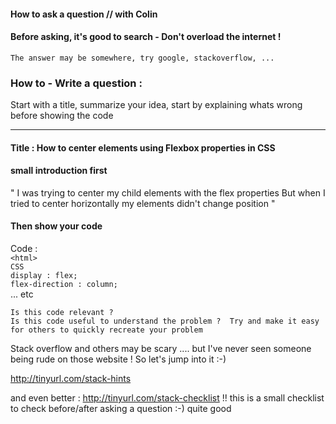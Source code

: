 #### How to ask a question  // with Colin 


#### Before asking, it's good to search - Don't overload the internet ! 
    
    The answer may be somewhere, try google, stackoverflow, ... 

### How to - Write a question : 


Start with a title, summarize your idea, start by explaining whats wrong before showing the code
<hr>

#### Title : How to center elements using Flexbox properties in CSS 

#### small introduction first 
 " I was trying to center my child elements with the flex properties But when I tried to center horizontally my elements didn't change position " 
#### Then show your code 
Code :   
        ``` <html>  ```
        <br>
        ```CSS``` <br>
        ```display : flex;```<br>
        ```flex-direction : column;``` <br>
        ... etc <br>

    Is this code relevant ? 
    Is this code useful to understand the problem ?  Try and make it easy for others to quickly recreate your problem 



Stack overflow and others may be scary .... but I've never seen someone being rude on those website ! So let's jump into it :-) 


http://tinyurl.com/stack-hints

and even better : 
 http://tinyurl.com/stack-checklist !!
   this is a small checklist to check before/after asking a question :-) quite good

             

